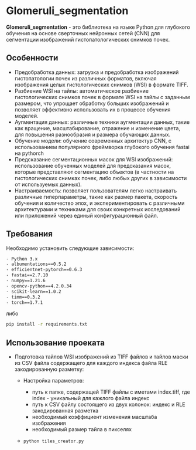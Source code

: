 # Glomeruli_segmentation
**Glomeruli_segmentation** - это библиотека на языке Python для глубокого обучения на основе сверточных нейронных сетей (CNN) для сегментации изображений гистопатологических снимков почек.

## Особенности
- Предобработка данных: загрузка и предобработка изображений гистопатологии почек из различных форматов, включая изображения целых гистологических снимков (WSI) в формате TIFF.
- Разбиение WSI на тайлы: автоматическое разбиение гистологических снимков почек в формате WSI на тайлы с заданным размером, что упрощает обработку больших изображений и позволяет эффективно использовать их в процессе обучения моделей.
- Аугментация данных: различные техники аугментации данных, такие как вращение, масштабирование, отражение и изменение цвета, для повышения разнообразия и размера обучающих данных.
- Обучение модели: обучение современных архитектур CNN, с использованием популярного фреймворка глубокого обучения fastai на pythorch
- Предсказание сегментационных масок для WSI изображений: использование обученных моделей для предсказания масок, которые представляют сегментацию объектов (в частности на гистологических снимках почек, либо любых других в зависимости от используемых данных).
- Настраиваемость: позволяет пользователям легко настраивать различные гиперпараметры, такие как размер пакета, скорость обучения и количество эпох, и экспериментировать с различными архитектурами и техниками для своих конкретных исследований или приложений через единый конфигурационный файл. 

## Требования
Необходимо установить следующие зависимости:
   ```bash
   - Python 3.x
   - albumentations==0.5.2
   - efficientnet-pytorch==0.6.3
   - fastai==2.7.10
   - numpy==1.21.6
   - opencv-python==4.2.0.34
   - scikit-learn==1.0.2
   - timm==0.3.2
   - torch==1.7.1
   ```
либо
   ```bash
   pip install -r requirements.txt 
   ```
   
## Использование проеката
- Подготовка тайлов WSI изображений из TIFF файлов и тайлов маски из CSV файла содержащего для каждого индекса файла RLE закодированную разметку:

    - Настройка параметров:
        - путь к папке, содержащей TIFF файлы с иметами index.tiff, где index - уникальный для кажлого файла индекс
        - путь к CSV файлу состоящего из двух колонок: индекс и RLE закодированная разметка
        - необходимый коэффициент изменения масштаба изображения
        - необходимый размер тайла в пикселях

    - `python tiles_creator.py`
